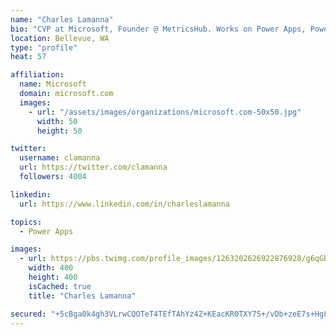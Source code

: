 ```yaml
---
name: "Charles Lamanna"
bio: "CVP at Microsoft, Founder @ MetricsHub. Works on Power Apps, Power Automate, Power Virtual Agent, Common Data Service and Dynamics 365."
location: Bellevue, WA
type: "profile"
heat: 57

affiliation:
  name: Microsoft
  domain: microsoft.com
  images:
    - url: "/assets/images/organizations/microsoft.com-50x50.jpg"
      width: 50
      height: 50

twitter:
  username: clamanna
  url: https://twitter.com/clamanna
  followers: 4004

linkedin:
  url: https://www.linkedin.com/in/charleslamanna

topics:
  - Power Apps

images:
  - url: https://pbs.twimg.com/profile_images/1263202626922876928/g6qGbHZ-_400x400.jpg
    width: 400
    height: 400
    isCached: true
    title: "Charles Lamanna"

secured: "+5cBga0k4gh3VLrwCQOTeT4TEfTAhYz4Z+KEacKR0TXY75+/vDb+zeE7s+Hg8CzKD65zmxA1fddCg/7R7mQ1Qq4liZR+5mLVBiwBPRgPTWRraeeJujANgx9EQz1FQftNI/O8BYHZZ8eITzSMQj4X3jCRKtToS+HJrk6rTzOelVuBJI3vVYRAV8KRzZh12bGm5wDO5OOzO1AxLCz4cQwKR8TygtKS0mNo07w9DGGAv/P1FO0ovD0FUvXplx2O6h+PY2HEc9L2E2FbU22f3IzYz/kMNn0b1p9X+TdESNnkhITGxmOr2z/Ro6plKlcrAIgDANJ0sjK+O/Vft9hA1u6g80hj5SQnvAfkYmV/61P3eZWr9PoCDQvTbYWgMA8wGNS2qqoiY4pdXsyU1uy9JMTG7hPgxJ4iEh7TiAGSfYHHwSY=;tRadMzMh4RwizCdrWNfoDg=="
---
```


